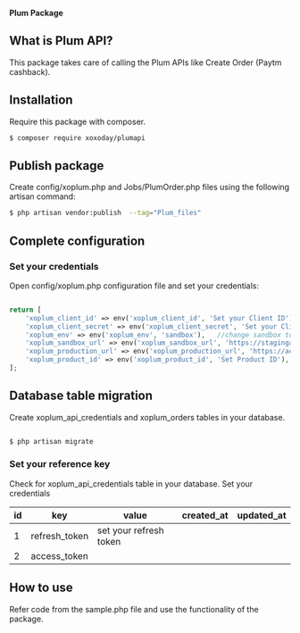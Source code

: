 **Plum Package**

## What is Plum API?

This package takes care of calling the Plum APIs like Create Order (Paytm cashback).

## Installation

Require this package with composer. 

```sh
$ composer require xoxoday/plumapi
```

## Publish package

Create config/xoplum.php and Jobs/PlumOrder.php files using the following artisan command:

```sh
$ php artisan vendor:publish  --tag="Plum_files"
```

## Complete configuration

### Set your credentials

Open config/xoplum.php configuration file and set your credentials:

```php

return [
    'xoplum_client_id' => env('xoplum_client_id', 'Set your Client ID'),
    'xoplum_client_secret' => env('xoplum_client_secret', 'Set your Client Secret'),
    'xoplum_env' => env('xoplum_env', 'sandbox'),   //change sandbox to production in case of production site 
    'xoplum_sandbox_url' => env('xoplum_sandbox_url', 'https://stagingaccount.xoxoday.com/chef/v1/'),
    'xoplum_production_url' => env('xoplum_production_url', 'https://accounts.xoxoday.com/chef/v1/'),
    'xoplum_product_id' => env('xoplum_product_id', 'Set Product ID'),
];


```

## Database table migration

Create xoplum_api_credentials and xoplum_orders tables in your database.

```sh

$ php artisan migrate

```

### Set your reference key

Check for xoplum_api_credentials table in your database. Set your credentials

|      id         |               key             |        value           |       created_at        |        updated_at       |
| --------------- | ----------------------------- | ---------------------- | ----------------------- | ----------------------- | 
|       1         |           refresh_token       | set your refresh token |                         |                         |
|       2         |           access_token        |                        |                         |                         |



## How to use

Refer code from the sample.php file and use the functionality of the package.